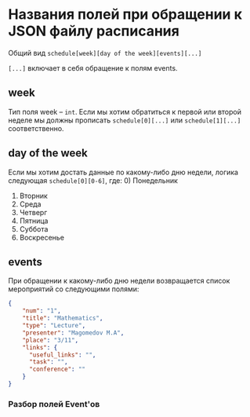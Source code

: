 # Названия полей при обращении к JSON файлу расписания
Общий вид
```schedule[week][day of the week][events][...]```

```[...]``` включает в себя обращение к полям events.

## week
Тип поля week – ```int```.
Если мы хотим обратиться к первой или второй неделе мы должны прописать 
```schedule[0][...]``` или ```schedule[1][...]``` соответственно.

## day of the week
Если мы хотим достать данные по какому-либо дню недели, логика следующая
```schedule[0][0-6]```, где:
0) Понедельник
1) Вторник
2) Среда
3) Четверг
4) Пятница
5) Суббота
6) Воскресенье

## events
При обращении к какому-либо дню недели возвращается список мероприятий
со следующими полями:
```json
{
    "num": "1",
    "title": "Mathematics",
    "type": "Lecture",
    "presenter": "Magomedov M.A",
    "place": "3/11",
    "links": {
      "useful_links": "",
      "task": "",
      "conference": ""
    }
}
```

### Разбор полей Event'ов
